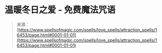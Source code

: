 <!--yml

category: 未分类

date: 2024-06-12 18:56:41

-->

# 温暖冬日之爱 - 免费魔法咒语

> 来源：[https://www.spellsofmagic.com/spells/love_spells/attraction_spells/16453/page.html#0001-01-01](https://www.spellsofmagic.com/spells/love_spells/attraction_spells/16453/page.html#0001-01-01)
